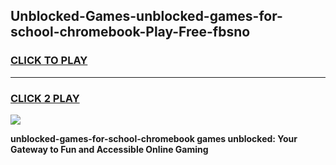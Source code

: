 
## Unblocked-Games-unblocked-games-for-school-chromebook-Play-Free-fbsno
<h3>
<a href="https://premium76.site?title=unblocked-games-for-school-chromebook&ref=10A">CLICK TO PLAY</a></h3>
<hr>

<h3>
<a href="https://premium76.site?title=unblocked-games-for-school-chromebook&ref=10A">CLICK 2 PLAY</a>
  
</h3>

<a href="https://premium76.site?title=unblocked-games-for-school-chromebook&ref=10A"><img src="https://clearcache.store/games.png"></a>


**unblocked-games-for-school-chromebook games unblocked: Your Gateway to Fun and Accessible Online Gaming**
